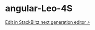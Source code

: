 # angular-Leo-4S

[Edit in StackBlitz next generation editor ⚡️](https://stackblitz.com/~/github.com/Leoo04/angular-Leo-4S)